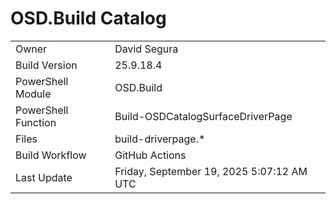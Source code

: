 ﻿# OSD.Build Catalog

| | |
|-|-|
| Owner | David Segura |
| Build Version | 25.9.18.4 |
| PowerShell Module | OSD.Build |
| PowerShell Function | Build-OSDCatalogSurfaceDriverPage |
| Files | build-driverpage.* |
| Build Workflow | GitHub Actions |
| Last Update | Friday, September 19, 2025 5:07:12 AM UTC |

